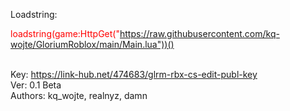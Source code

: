 Loadstring: <p style="color: red">loadstring(game:HttpGet("https://raw.githubusercontent.com/kq-wojte/GloriumRoblox/main/Main.lua"))()</p> </br>
Key: https://link-hub.net/474683/glrm-rbx-cs-edit-publ-key </br>
Ver: 0.1 Beta </br>
Authors: kq_wojte, realnyz, damn </br>